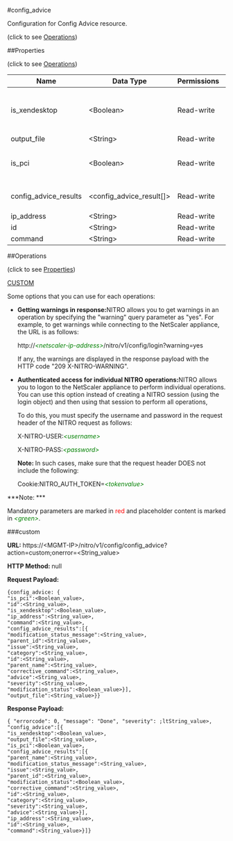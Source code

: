 #config_advice



Configuration for Config Advice resource.

<span>(click to see [Operations](#operations))</span>



##Properties 

<span>(click to see [Operations](#operations))</span>





<table><thead><tr><th>Name</th><th>Data Type</th><th>Permissions</th><th>Description</th></tr></thead><tbody><tr><td>is_xendesktop</td><td>&lt;Boolean></td><td>Read-write</td><td>Enables search for Xen Desktop properties .</td></tr><tr><td>output_file</td><td>&lt;String></td><td>Read-write</td><td>File Path.</td></tr><tr><td>is_pci</td><td>&lt;Boolean></td><td>Read-write</td><td>Enables search for PCI properties.</td></tr><tr><td>config_advice_results</td><td>&lt;config_advice_result[]></td><td>Read-write</td><td>config advice result.</td></tr><tr><td>ip_address</td><td>&lt;String></td><td>Read-write</td><td>IP Address.</td></tr><tr><td>id</td><td>&lt;String></td><td>Read-write</td><td>.</td></tr><tr><td>command</td><td>&lt;String></td><td>Read-write</td><td>Commands.</td></tr></tbody></table>

##Operations 

<span>(click to see [Properties](#properties))</span>





[CUSTOM](#custom)





Some options that you can use for each operations:

<ul><li><p><b>Getting warnings in response:</b>NITRO allows you to get warnings in an operation by specifying the "warning" query parameter as "yes". For example, to get warnings while connecting to the NetScaler appliance, the URL is as follows:</p><p>http://<span style="color:green;font-style:italic;">&lt;netscaler-ip-address&gt;</span>/nitro/v1/config/login?warning=yes</p><p>If any, the warnings are displayed in the response payload with the HTTP code "209 X-NITRO-WARNING".</p></li><li><p><b>Authenticated access for individual NITRO operations:</b>NITRO allows you to logon to the NetScaler appliance to perform individual operations. You can use this option instead of creating a NITRO session (using the login object) and then using that session to perform all operations,</p><p>To do this, you must specify the username and password in the request header of the NITRO request as follows:</p><p>X-NITRO-USER:<span style="color:green;font-style:italic;">&lt;username&gt;</span></p><p>X-NITRO-PASS:<span style="color:green;font-style:italic;">&lt;password&gt;</span></p><p><b>Note: </b>In such cases, make sure that the request header DOES not include the following:</p><p>Cookie:NITRO_AUTH_TOKEN=<span style="color:green;font-style:italic;">&lt;tokenvalue&gt;</span></p></li></ul>







***Note: *** 

Mandatory parameters are marked in <span style="color:#FF0000;">red</span> and placeholder content is marked in <span style="color:green;font-style:italic">&lt;green&gt;</span>.



###custom







<b>URL: </b>https://&lt;MGMT-IP&gt;/nitro/v1/config/config_advice?action=custom;onerror=&lt;String_value&gt;

<b>HTTP Method: </b>null

<b>Request Payload: </b>
```
{config_advice: {
"is_pci":<Boolean_value>,
"id":<String_value>,
"is_xendesktop":<Boolean_value>,
"ip_address":<String_value>,
"command":<String_value>,
"config_advice_results":[{
"modification_status_message":<String_value>,
"parent_id":<String_value>,
"issue":<String_value>,
"category":<String_value>,
"id":<String_value>,
"parent_name":<String_value>,
"corrective_command":<String_value>,
"advice":<String_value>,
"severity":<String_value>,
"modification_status":<Boolean_value>}],
"output_file":<String_value>}}
```

<b>Response Payload: </b>
```
{ "errorcode": 0, "message": "Done", "severity": ;ltString_value>, "config_advice":[{
"is_xendesktop":<Boolean_value>,
"output_file":<String_value>,
"is_pci":<Boolean_value>,
"config_advice_results":[{
"parent_name":<String_value>,
"modification_status_message":<String_value>,
"issue":<String_value>,
"parent_id":<String_value>,
"modification_status":<Boolean_value>,
"corrective_command":<String_value>,
"id":<String_value>,
"category":<String_value>,
"severity":<String_value>,
"advice":<String_value>}],
"ip_address":<String_value>,
"id":<String_value>,
"command":<String_value>}]}
```







